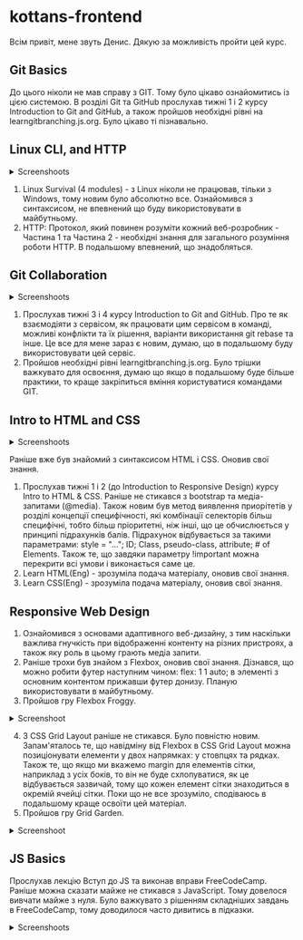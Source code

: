 # kottans-frontend
Всім привіт, мене звуть Денис. Дякую за можливість пройти цей курс.

## Git Basics
До цього ніколи не мав справу з GIT. Тому було цікаво ознайомитись із цією системою. В розділі Git та GitHub прослухав тижні 1 і 2 курсу Introduction to Git and GitHub, а також пройшов необхідні рівні на learngitbranching.js.org. Було цікаво ті пізнавально.

## Linux CLI, and HTTP

<details><summary>Screenshoots</summary>

   1. ![Linux_Quiz_1](https://github.com/Denik888/kottans-frontend/blob/main/task_linux_cli/Linux_Quiz_1.png)
   2. ![Linux_Quiz_2](https://github.com/Denik888/kottans-frontend/blob/main/task_linux_cli/Linux_Quiz_2.png)
   3. ![Linux_Quiz_3](https://github.com/Denik888/kottans-frontend/blob/main/task_linux_cli/Linux_Quiz_3.png)
   4. ![Linux_Quiz_4](https://github.com/Denik888/kottans-frontend/blob/main/task_linux_cli/Linux_Quiz_4.png)

</details>

1. Linux Survival (4 modules) - з Linux ніколи не працював, тільки з Windows, тому новим було абсолютно все. Ознайомився з синтаксисом, не впевнений що буду використовувати в майбутньому.  
2. HTTP: Протокол, який повинен розуміти кожний веб-розробник - Частина 1 та Частина 2 - необхідні знання для загального розуміння роботи HTTP. В подальшому впевнений, що знадобляться.

## Git Collaboration

<details><summary>Screenshoots</summary>

   1. ![Learn Git Branching - 1](https://github.com/Denik888/kottans-frontend/blob/main/task_git_collaboration/Learn%20Git%20Branching%20-%201.png)
   2. ![Learn Git Branching - 2](https://github.com/Denik888/kottans-frontend/blob/main/task_git_collaboration/Learn%20Git%20Branching%20-%202.png)

</details>

1. Прослухав тижні 3 і 4 курсу Introduction to Git and GitHub. Про те як взаємодіяти з сервісом, як працювати цим сервісом в команді, можливі конфлікти та їх рішення, варіанти використання git rebase та інше. Це все для мене зараз є новим, думаю, що в подальшому буду використовувати цей сервіс.  
2. Пройшов необхідні рівні learngitbranching.js.org. Було трішки важкувато для освоєння, думаю що якщо в подальшому буде більше практики, то краще закріпиться вміння користуватися командами GIT.

## Intro to HTML and CSS

<details><summary>Screenshoots</summary>

   1. ![Introduction to HTML5 1-week](https://github.com/Denik888/kottans-frontend/blob/main/task_html_css_intro/Introduction%20to%20HTML5-1-week.png)
   2. ![Introduction to HTML5 2-week](https://github.com/Denik888/kottans-frontend/blob/main/task_html_css_intro/Introduction%20to%20HTML5-2-week.png)
   3. ![Learn HTML and CSS](https://github.com/Denik888/kottans-frontend/blob/main/task_html_css_intro/Learn%20HTML%20and%20CSS.png)

</details>

Раніше вже був знайомий з синтаксисом HTML і CSS. Оновив свої знання.
1. Прослухав тижні 1 і 2 (до Introduction to Responsive Design) курсу Intro to HTML & CSS. Раніше не стикався з bootstrap та медіа-запитами (@media). Також новим був метод виявлення приорітетів у розділі концепції специфічності, які комбінації селекторів більш специфічні, тобто більш пріоритетні, ніж інші, що це обчислюється у принципі підрахунків балів. Підрахунок відбувається за такими параметрами: style = "..."; ID; Class, pseudo-class, attribute; # of Elements. Також те, що завдяки параметру !important можна перекрити всі умови і виконається саме це.
2. Learn HTML(Eng) - зрозуміла подача матеріалу, оновив свої знання.
3. Learn CSS(Eng) - зрозуміла подача матеріалу, оновив свої знання.

## Responsive Web Design

1. Ознайомився з основами адаптивного веб-дизайну, з тим наскільки важлива гнучкість при відображенні контенту на різних пристроях, а також яку роль в цьому грають медіа запити.
2. Раніше трохи був знайом з Flexbox, оновив свої знання. Дізнався, що можно робити футер наступним чином: flex: 1 1 auto; в элементі з основним контентом прижавши футер донизу. Планую використовувати в майбутньому.
3. Пройшов гру Flexbox Froggy.
<details><summary>Screenshoot</summary>

   1. ![Flexbox_Froggy](https://github.com/Denik888/kottans-frontend/blob/main/task_responsive_web_design/Flexbox_Froggy.png)

</details>

4. З CSS Grid Layout раніше не стикався. Було повністю новим. Запам'яталось те, що навідміну від Flexbox в CSS Grid Layout можна позиціонувати елементи у двох напрямках: у стовпцях та рядках. Також те, що якщо ми вкажемо margin для елементів сітки, наприклад з усіх боків, то він не буде схлопуватися, як це відбувається зазвичай, тому що кожен елемент сітки знаходиться в окремій ячейці сітки. Поки що не все зрозуміло, сподіваюсь в подальшому краще освоїти цей матеріал.  
5. Пройшов гру Grid Garden.  
<details><summary>Screenshoot</summary>

   1. ![Grid_Gardeny](https://github.com/Denik888/kottans-frontend/blob/main/task_responsive_web_design/Grid_Garden.png)

</details>

## JS Basics

Прослухав лекцію Вступ до JS та виконав вправи FreeCodeCamp. Раніше можна сказати майже не стикався з JavaScript. Тому довелося вивчати майже з нуля. Було важкувато з рішенням складніших завдань в FreeCodeCamp, тому доводилося часто дивитись в підказки.

<details><summary>Screenshoots</summary>

   1. ![JavaScript Basics lecture](https://github.com/Denik888/kottans-frontend/blob/main/task_js_basics/JavaScript%20Basics_1.png)
   2. ![Basic JavaScript](https://github.com/Denik888/kottans-frontend/blob/main/task_js_basics/Basik_JavaScript.png)
   3. ![ES6 Challenges](https://github.com/Denik888/kottans-frontend/blob/main/task_js_basics/ES6.png)
   4. ![Basic Data Structures](https://github.com/Denik888/kottans-frontend/blob/main/task_js_basics/Basik_Data_Structures.png)
   5. ![Basic Algorithm Scripting](https://github.com/Denik888/kottans-frontend/blob/main/task_js_basics/Basic_Algorithm_Scripting.png)
   6. ![Functional Programming](https://github.com/Denik888/kottans-frontend/blob/main/task_js_basics/Functional_Programming.png)
   7. ![Algorithm Scripting Challenges](https://github.com/Denik888/kottans-frontend/blob/main/task_js_basics/Algorithm_Scripting_Challenges.png)

</details>
